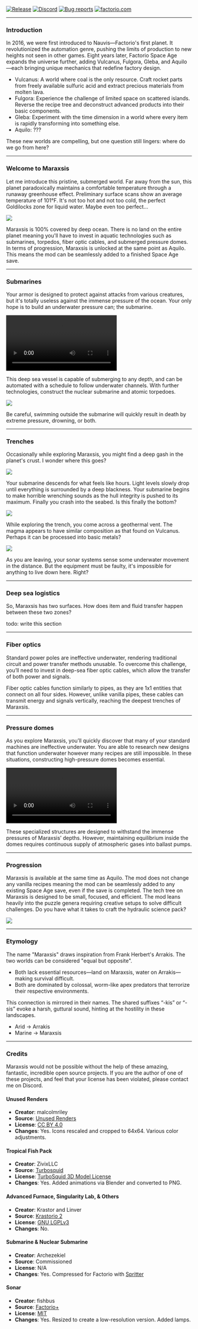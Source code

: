 [![Release](https://github.com/notnotmelon/maraxsis/actions/workflows/release.yml/badge.svg?branch=main)](https://github.com/notnotmelon/maraxsis/actions/workflows/release.yml) [![Discord](https://img.shields.io/discord/1260754935952314418?color=lightblue&label=Community%20Chat&logo=Discord&logoColor=aqua)](https://discord.gg/xRYEZYz5WR) [![Bug reports](https://img.shields.io/github/issues/notnotmelon/maraxsis?label=Bug%20Reports)](https://github.com/notnotmelon/maraxsis/issues) [![factorio.com](https://img.shields.io/badge/dynamic/json?color=orange&label=Factorio&query=downloads_count&suffix=%20downloads&url=https%3A%2F%2Fmods.factorio.com%2Fapi%2Fmods%2Fmaraxsis)](https://mods.factorio.com/mod/maraxsis)

---

### Introduction

In 2016, we were first introduced to Nauvis—Factorio's first planet. It revolutionized the automation genre, pushing the limits of production to new heights not seen in other games. Eight years later, Factorio Space Age expands the universe further, adding Vulcanus, Fulgora, Gleba, and Aquilo—each bringing unique mechanics that redefine factory design.

- Vulcanus: A world where coal is the only resource. Craft rocket parts from freely available sulfuric acid and extract precious materials from molten lava.
- Fulgora: Experience the challenge of limited space on scattered islands. Reverse the recipe tree and deconstruct advanced products into their basic components.
- Gleba: Experiment with the time dimension in a world where every item is rapidly transforming into something else.
- Aquilo: ???

These new worlds are compelling, but one question still lingers: where do we go from here?

---

### Welcome to Maraxsis

Let me introduce this pristine, submerged world. Far away from the sun, this planet paradoxically maintains a comfortable temperature through a runaway greenhouse effect. Preliminary surface scans show an average temperature of 101°F. It's not too hot and not too cold, the perfect Goldilocks zone for liquid water. Maybe even too perfect...

![](https://files.catbox.moe/wwq54g.png)

Maraxsis is 100% covered by deep ocean. There is no land on the entire planet meaning you'll have to invest in aquatic technologies such as submarines, torpedos, fiber optic cables, and submerged pressure domes. In terms of progression, Maraxsis is unlocked at the same point as Aquilo. This means the mod can be seamlessly added to a finished Space Age save.

---

### Submarines

Your armor is designed to protect against attacks from various creatures, but it's totally useless against the immense pressure of the ocean. Your only hope is to build an underwater pressure can; the submarine.

![](https://files.catbox.moe/l31tkf.mp4)

This deep sea vessel is capable of submerging to any depth, and can be automated with a schedule to follow underwater channels.
With further technologies, construct the nuclear submarine and atomic torpedoes.

![](https://files.catbox.moe/wvjvlm.png)

Be careful, swimming outside the submarine will quickly result in death by extreme pressure, drowning, or both.

---

### Trenches

Occasionally while exploring Maraxsis, you might find a deep gash in the planet's crust. I wonder where this goes?

![](https://files.catbox.moe/1n0k9q.png)

Your submarine descends for what feels like hours. Light levels slowly drop until everything is surrounded by a deep blackness. Your submarine begins to make horrible wrenching sounds as the hull integrity is pushed to its maximum. Finally you crash into the seabed. Is this finally the bottom?

![](https://files.catbox.moe/kqxprr.png)

While exploring the trench, you come across a geothermal vent. The magma appears to have similar composition as that found on Vulcanus. Perhaps it can be processed into basic metals?

![](https://files.catbox.moe/89en49.png)

As you are leaving, your sonar systems sense some underwater movement in the distance. But the equipment must be faulty, it's impossible for anything to live down here. Right?

---

### Deep sea logistics

So, Maraxsis has two surfaces. How does item and fluid transfer happen between these two zones?

todo: write this section

---

### Fiber optics

Standard power poles are ineffective underwater, rendering traditional circuit and power transfer methods unusable. To overcome this challenge, you’ll need to invest in deep-sea fiber optic cables, which allow the transfer of both power and signals.

Fiber optic cables function similarly to pipes, as they are 1x1 entities that connect on all four sides. However, unlike vanilla pipes, these cables can transmit energy and signals vertically, reaching the deepest trenches of Maraxsis.

---

### Pressure domes

As you explore Maraxsis, you’ll quickly discover that many of your standard machines are ineffective underwater. You are able to research new designs that function underwater however many recipes are still impossible. In these situations, constructing high-pressure domes becomes essential.

![](https://files.catbox.moe/zi790b.mp4)

These specialized structures are designed to withstand the immense pressures of Maraxsis’ depths. However, maintaining equilibrium inside the domes requires continuous supply of atmospheric gases into ballast pumps.

---

### Progression

Maraxsis is available at the same time as Aquilo. The mod does not change any vanilla recipes meaning the mod can be seamlessly added to any existing Space Age save, even if the save is completed. The tech tree on Maraxsis is designed to be small, focused, and efficient. The mod leans heavily into the puzzle genera requiring creative setups to solve difficult challenges. Do you have what it takes to craft the hydraulic science pack?

![](https://files.catbox.moe/vhpfuz.png)

---

### Etymology

The name "Maraxsis" draws inspiration from Frank Herbert's Arrakis. The two worlds can be considered "equal but opposite".

 - Both lack essential resources—land on Maraxsis, water on Arrakis—making survival difficult.
 - Both are dominated by colossal, worm-like apex predators that terrorize their respective environments.

This connection is mirrored in their names. The shared suffixes “-kis” or “-sis” evoke a harsh, guttural sound, hinting at the hostility in these landscapes.

  - Arid → Arrakis
  - Marine → Maraxsis

---

### Credits

Maraxsis would not be possible without the help of these amazing, fantastic, incredible open source projects.
If you are the author of one of these projects, and feel that your license has been violated, please contact me on Discord.

#### Unused Renders

- **Creator**: malcolmriley
- **Source**: [Unused Renders](https://github.com/malcolmriley/unused-renders)
- **License**: [CC BY 4.0](https://creativecommons.org/licenses/by/4.0/)
- **Changes**: Yes. Icons rescaled and cropped to 64x64. Various color adjustments.

#### Tropical Fish Pack

- **Creator**: ZivixLLC
- **Source**: [Turbosquid](https://www.turbosquid.com/3d-models/free-tropical-fish-pack-3d-model/652729)
- **License**: [TurboSquid 3D Model License](https://blog.turbosquid.com/turbosquid-3d-model-license/)
- **Changes**: Yes. Added animations via Blender and converted to PNG.

#### Advanced Furnace, Singularity Lab, & Others

- **Creator**: Krastor and Linver
- **Source**: [Krastorio 2](https://mods.factorio.com/mod/Krastorio2)
- **License**: [GNU LGPLv3](https://opensource.org/license/lgpl-3.0)
- **Changes**: No.

#### Submarine & Nuclear Submarine

- **Creator**: Archezekiel
- **Source**: Commissioned
- **License**: N/A
- **Changes**: Yes. Compressed for Factorio with [Spritter](https://github.com/fgardt/factorio-spritter)

#### Sonar

- **Creator**: fishbus
- **Source**: [Factorio+](https://mods.factorio.com/mod/factorioplus)
- **License**: [MIT](https://opensource.org/license/MIT)
- **Changes**: Yes. Resized to create a low-resolution version. Added lamps.